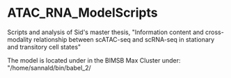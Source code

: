 # ATAC_RNA_ModelScripts
Scripts and analysis of Sid's master thesis, "Information content and cross-modality relationship between scATAC-seq and scRNA-seq in stationary and transitory cell states"


The model is located under in the BIMSB Max Cluster under: "/home/sannald/bin/babel_2/
